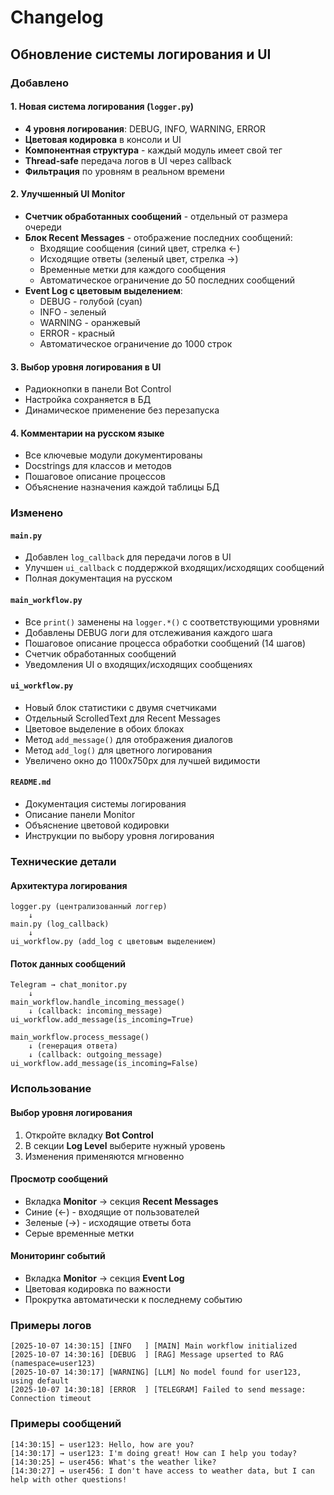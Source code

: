 # Changelog

## Обновление системы логирования и UI

### Добавлено

#### 1. Новая система логирования (`logger.py`)
- **4 уровня логирования**: DEBUG, INFO, WARNING, ERROR
- **Цветовая кодировка** в консоли и UI
- **Компонентная структура** - каждый модуль имеет свой тег
- **Thread-safe** передача логов в UI через callback
- **Фильтрация** по уровням в реальном времени

#### 2. Улучшенный UI Monitor
- **Счетчик обработанных сообщений** - отдельный от размера очереди
- **Блок Recent Messages** - отображение последних сообщений:
  - Входящие сообщения (синий цвет, стрелка ←)
  - Исходящие ответы (зеленый цвет, стрелка →)
  - Временные метки для каждого сообщения
  - Автоматическое ограничение до 50 последних сообщений
- **Event Log с цветовым выделением**:
  - DEBUG - голубой (cyan)
  - INFO - зеленый
  - WARNING - оранжевый
  - ERROR - красный
  - Автоматическое ограничение до 1000 строк

#### 3. Выбор уровня логирования в UI
- Радиокнопки в панели Bot Control
- Настройка сохраняется в БД
- Динамическое применение без перезапуска

#### 4. Комментарии на русском языке
- Все ключевые модули документированы
- Docstrings для классов и методов
- Пошаговое описание процессов
- Объяснение назначения каждой таблицы БД

### Изменено

#### `main.py`
- Добавлен `log_callback` для передачи логов в UI
- Улучшен `ui_callback` с поддержкой входящих/исходящих сообщений
- Полная документация на русском

#### `main_workflow.py`
- Все `print()` заменены на `logger.*()` с соответствующими уровнями
- Добавлены DEBUG логи для отслеживания каждого шага
- Пошаговое описание процесса обработки сообщений (14 шагов)
- Счетчик обработанных сообщений
- Уведомления UI о входящих/исходящих сообщениях

#### `ui_workflow.py`
- Новый блок статистики с двумя счетчиками
- Отдельный ScrolledText для Recent Messages
- Цветовое выделение в обоих блоках
- Метод `add_message()` для отображения диалогов
- Метод `add_log()` для цветного логирования
- Увеличено окно до 1100x750px для лучшей видимости

#### `README.md`
- Документация системы логирования
- Описание панели Monitor
- Объяснение цветовой кодировки
- Инструкции по выбору уровня логирования

### Технические детали

#### Архитектура логирования
```
logger.py (централизованный логгер)
    ↓
main.py (log_callback)
    ↓
ui_workflow.py (add_log с цветовым выделением)
```

#### Поток данных сообщений
```
Telegram → chat_monitor.py
    ↓
main_workflow.handle_incoming_message()
    ↓ (callback: incoming_message)
ui_workflow.add_message(is_incoming=True)

main_workflow.process_message()
    ↓ (генерация ответа)
    ↓ (callback: outgoing_message)
ui_workflow.add_message(is_incoming=False)
```

### Использование

#### Выбор уровня логирования
1. Откройте вкладку **Bot Control**
2. В секции **Log Level** выберите нужный уровень
3. Изменения применяются мгновенно

#### Просмотр сообщений
- Вкладка **Monitor** → секция **Recent Messages**
- Синие (←) - входящие от пользователей
- Зеленые (→) - исходящие ответы бота
- Серые временные метки

#### Мониторинг событий
- Вкладка **Monitor** → секция **Event Log**
- Цветовая кодировка по важности
- Прокрутка автоматически к последнему событию

### Примеры логов

```
[2025-10-07 14:30:15] [INFO   ] [MAIN] Main workflow initialized
[2025-10-07 14:30:16] [DEBUG  ] [RAG] Message upserted to RAG (namespace=user123)
[2025-10-07 14:30:17] [WARNING] [LLM] No model found for user123, using default
[2025-10-07 14:30:18] [ERROR  ] [TELEGRAM] Failed to send message: Connection timeout
```

### Примеры сообщений

```
[14:30:15] ← user123: Hello, how are you?
[14:30:17] → user123: I'm doing great! How can I help you today?
[14:30:25] ← user456: What's the weather like?
[14:30:27] → user456: I don't have access to weather data, but I can help with other questions!
```
